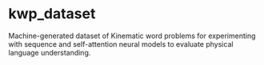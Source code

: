 # kwp_dataset
Machine-generated dataset of Kinematic word problems for experimenting with sequence and self-attention neural models to evaluate physical language understanding.
